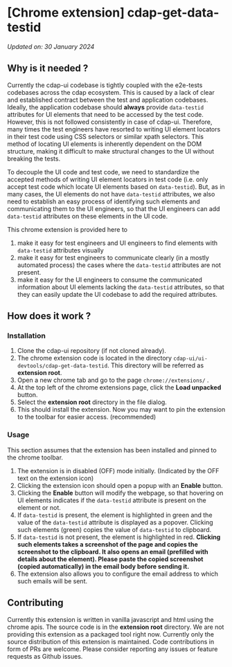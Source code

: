 # [Chrome extension] cdap-get-data-testid
_Updated on: 30 January 2024_

## Why is it needed ?

Currently the cdap-ui codebase is tightly coupled with the e2e-tests codebases across the cdap ecosystem.
This is caused by a lack of clear and established contract between the test and application codebases.
Ideally, the application codebase should **always** provide `data-testid` attributes for UI elements
that need to be accessed by the test code. However, this is not followed consistently in case of cdap-ui.
Therefore, many times the test engineers have resorted to writing UI element locators in their test code 
using CSS selectors or similar xpath selectors. This method of locating UI elements is inherently dependent
on the DOM structure, making it difficult to make structural changes to the UI without breaking the tests.

To decouple the UI code and test code, we need to standardize the accepted methods of writing UI element
locators in test code (i.e. only accept test code which locate UI elements based on `data-testid`). But, as
in many cases, the UI elements do not have `data-testid` attributes, we also need to establish an easy
process of identifying such elements and communicating them to the UI engineers, so that the UI engineers
can add `data-testid` attributes on these elements in the UI code.

This chrome extension is provided here to 
1. make it easy for test engineers and UI engineers to find elements with `data-testid` attributes visually
2. make it easy for test engineers to communicate clearly (in a mostly automated process) the cases where the `data-testid` attributes are not present.
3. make it easy for the UI engineers to consume the communicated information about UI elements lacking the `data-testid` attributes, so that they can easily update the UI codebase to add the required attributes.

## How does it work ?

### Installation

1. Clone the cdap-ui repository (if not cloned already).
2. The chrome extension code is located in the directory `cdap-ui/ui-devtools/cdap-get-data-testid`. This directory will be referred as **extension root**.
3. Open a new chrome tab and go to the page `chrome://extensions/` .
4. At the top left of the chrome extensions page, click the **Load unpacked** button.
5. Select the **extension root** directory in the file dialog.
6. This should install the extension. Now you may want to pin the extension to the toolbar for easier access. (recommended)

### Usage

This section assumes that the extension has been installed and pinned to the chrome toolbar.

1. The extension is in disabled (OFF) mode initially. (Indicated by the OFF text on the extension icon)
2. Clicking the extension icon should open a popup with an **Enable** button.
3. Clicking the **Enable** button will modify the webpage, so that hovering on UI elements indicates if the `data-testid` attribute is present on the element or not.
4. If `data-testid` is present, the element is highlighted in green and the value of the `data-testid` attribute is displayed as a popover. Clicking such elements (green) copies the value of `data-testid` to clipboard.
5. If `data-testid` is not present, the element is highlighted in red. **Clicking such elements takes a screenshot of the page and copies the screenshot to the clipboard. It also opens an email (prefilled with details about the element). Please paste the copied screenshot (copied automatically) in the email body before sending it.**
6. The extension also allows you to configure the email address to which such emails will be sent.

## Contributing

Currently this extension is written in vanilla javascript and html using the chrome apis. The source code is 
in the **extension root** directory. We are not providing this extension as a packaged tool right now. 
Currently only the source distribution of this extension is maintained. Code contributions in form of PRs
are welcome. Please consider reporting any issues or feature requests as Github issues.
